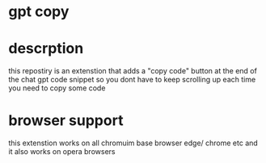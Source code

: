 # gpt copy

# descrption
this repostiry is an extenstion that adds a "copy code" button at the end of the chat gpt code snippet so you dont have to keep scrolling up each time you need to copy some code

# browser support
this extenstion works on all chromuim base browser edge/ chrome etc and it also works on opera browsers
